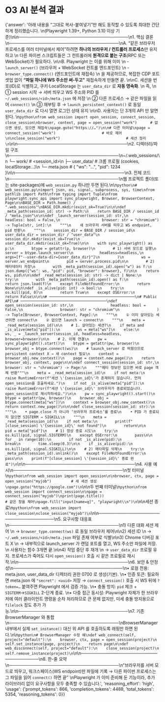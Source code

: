 # O3 AI 분석 결과

{'answer': '아래 내용을 “그대로 복사-붙여넣기”만 해도 동작할 수 있도록 최대한 간단하게 정리했습니다.   \n(Playwright 1.39+, Python 3.10 이상 기준)\n\n────────────────────────────────────\n1. 핵심 결론\n────────────────────────────────────\nA. “같은 브라우저 프로세스를 여러 터미널에서 제어”하려면 **하나의 브라우저 / 컨트롤러 프로세스**만 유지하고  \n   다른 파이썬 스크립트들은 그 컨트롤러에 **원격으로 붙는 구조**(RPC 또는 WebSocket)가 필요하다.  \n\nB. Playwright 는 이를 위해 이미  \n   - `launch_server()` (브라우저 + WebSocket 컨트롤 엔드포인트)  \n   - `browser_type.connect()` (엔드포인트에 재접속)  \n   을 제공하므로, 복잡한 CDP 포트 셋업 없이 **“파일 하나에 WS 주소만 써-두고”** 재접속하게 만들면 끝.  \n\nC. 세션을 번호(ID)로 식별하고, 쿠키·LocalStorage 는 `user_data_dir` 로 **자동 영속화**.  \n   즉,  \n      ① session 시작 → 서버 띄우고 WS 주소와 PID 를 `~/.web_sessions/<id>/meta.json` 에 저장  \n      ② 다른 프로세스 → 같은 파일을 읽어 `connect()`  \n      ③ 재부팅 후 → `launch_persistent_context()` 로 동일 `user_data_dir` 로 다시 열면 로그인 상태 유지  \n\nD. 사용자는 단 3개의 API 만 알면 된다.  \n```python\nfrom web_session import open_session, connect_session, close_session\nbrowser, context, page = open_session("work")      # 없으면 생성, 있으면 재접속\npage.goto("https://…")\n\n# 다른 터미널\npage = connect_session("work")                     # 바로 제어\n\nclose_session("work")                              # 세션 정리\n```\n\n────────────────────────────────────\n2. 디렉터리/파일 구조\n────────────────────────────────────\n~/.web_sessions/\n └─ work/              # <session_id>\n     ├─ user_data/     # 크롬 프로필 (cookies, localStorage…)\n     └─ meta.json      # { "ws": "...", "pid": 1234 }\n\n────────────────────────────────────\n3. 전체 코드\n────────────────────────────────────\n웹 프로젝트 폴더(또는 site-packages)에 `web_session.py` 하나만 두면 된다.\n\n```python\n# web_session.py\nimport json, os, signal, subprocess, sys, time\nfrom pathlib import Path\nfrom typing import Tuple\nfrom playwright.sync_api import sync_playwright, Browser, BrowserContext, Page\n\nBASE_DIR = Path.home() / ".web_sessions"\nBASE_DIR.mkdir(exist_ok=True)\n\n\ndef _meta_path(session_id: str) -> Path:\n    return BASE_DIR / session_id / "meta.json"\n\n\ndef _launch_server(session_id: str,\n                   headless: bool = False,\n                   browser: str = "chromium") -> Tuple[str, int]:\n    """\n    새 브라우저 서버를 띄우고 WS endpoint, pid 반환\n    """\n    session_dir = BASE_DIR / session_id\n    user_data_dir = session_dir / "user_data"\n    session_dir.mkdir(exist_ok=True)\n    user_data_dir.mkdir(exist_ok=True)\n\n    with sync_playwright() as p:\n        btype = getattr(p, browser)\n        # 1) 서버 모드로 실행\n        server = btype.launch_server(\n            headless=headless,\n            args=[f"--user-data-dir={user_data_dir}"]\n        )\n        ws = server.ws_endpoint\n        pid = server.process.pid\n\n        # 2) 메타데이터 저장\n        with _meta_path(session_id).open("w") as f:\n            json.dump({"ws": ws, "pid": pid, "browser": browser}, f)\n\n    return ws, pid\n\n\ndef _read_meta(session_id: str) -> dict | None:\n    try:\n        with _meta_path(session_id).open() as f:\n            return json.load(f)\n    except FileNotFoundError:\n        return None\n\n\ndef _is_alive(pid: int) -> bool:\n    try:\n        os.kill(pid, 0)\n        return True\n    except OSError:\n        return False\n\n\n# ───────────────────────────────────────\n# Public API\n# ───────────────────────────────────────\ndef open_session(session_id: str,\n                 headless: bool = False,\n                 browser: str = "chromium"\n                 ) -> Tuple[Browser, BrowserContext, Page]:\n    """\n    ① 이미 살아있는 세션이면 connect\n    ② 없으면 launch → connect\n    """\n    meta = _read_meta(session_id)\n\n    # 1. 살아있는 세션?\n    if meta and _is_alive(meta["pid"]):\n        ws = meta["ws"]\n    else:\n        ws, _ = _launch_server(session_id, headless=headless, browser=browser)\n\n    # 2. 이제 연결\n    pw = sync_playwright().start()\n    btype = getattr(pw, browser)\n    browser_obj = btype.connect(ws)\n    # launch_server 로 띄웠으므로 persistent context X → 새 context 필요\n    context = browser_obj.new_context()\n    page = context.new_page()\n    return browser_obj, context, page\n\n\ndef connect_session(session_id: str,\n                    browser: str = "chromium") -> Page:\n    """메타 정보만 있으면 바로 page 객체 반환"""\n    meta = _read_meta(session_id)\n    if not meta:\n        raise RuntimeError(f"세션 \'{session_id}\'가 존재하지 않습니다. 먼저 open_session을 호출하세요.")\n    if not _is_alive(meta["pid"]):\n        raise RuntimeError(f"세션 \'{session_id}\' 브라우저가 종료되었습니다. open_session으로 재시작하세요.")\n\n    pw = sync_playwright().start()\n    btype = getattr(pw, browser)\n    browser_obj = btype.connect(meta["ws"])\n    context = browser_obj.new_context()\n    return context.new_page()\n\n\ndef close_session(session_id: str):\n    """\n    • page.close 가 아니라 ‘브라우저 프로세스’를 종료\n    • PID 가 종료되지 않으면 SIGTERM → SIGKILL\n    """\n    meta = _read_meta(session_id)\n    if not meta:\n        print(f"[close_session] \'{session_id}\' not found")\n        return\n\n    pid = meta["pid"]\n    # 1) 정상 종료 시도\n    try:\n        os.kill(pid, signal.SIGTERM)\n    except OSError:\n        pass\n\n    for _ in range(10):\n        if not _is_alive(pid):\n            break\n        time.sleep(0.3)\n\n    if _is_alive(pid):\n        os.kill(pid, signal.SIGKILL)\n\n    # 2) 메타파일 삭제\n    try:\n        _meta_path(session_id).unlink()\n    except FileNotFoundError:\n        pass\n\n    print(f"[close_session] \'{session_id}\' 종료 완료")\n```\n\n────────────────────────────────────\n4. 사용 예시\n────────────────────────────────────\n첫 터미널\n```python\nfrom web_session import open_session\n\nbrowser, ctx, page = open_session("myjob")         # 새 세션 생성\npage.goto("https://google.com")\n```\n\n두 번째 터미널\n```python\nfrom web_session import connect_session\n\npage = connect_session("myjob")\nprint(page.title())                                # 같은 창을 제어\npage.fill("input[name=q]", "playwright\\n")\n```\n\n세션 종료\n```python\nfrom web_session import close_session\nclose_session("myjob")\n```\n\n────────────────────────────────────\n5. 요구사항 대응표\n────────────────────────────────────\n1) 다른 대화 세션 제어  \n   → `browser_type.connect(ws)` 로 동일 브라우저 제어\n\n2) 세션 ID  \n   → `~/.web_sessions/<id>/meta.json` 파일 존재 여부로 식별\n\n3) Chrome 디버깅 포트 X  \n   → 내부적으로 launch_server 가 랜덤 포트를 열고, WS 주소만 파일에 저장.  \n      사용자는 함수 3개면 끝.\n\n4) 작업 중단 후 재개  \n   → `user_data_dir` 프로필 유지. 프로세스가 죽어도 다시 `open_session()` 호출 시 같은 프로필로 재시작.\n\n────────────────────────────────────\n6. 보안 & 안정성\n────────────────────────────────────\n• 로컬 전용: meta.json, user_data_dir 디렉터리 권한 0700 로 생성(기본).  \n• 인증 토큰: 필요하면 meta.json 에 `"secret": <uuid>` 저장 → `connect_session()` 호출 시 WS 뒤에 `?token=…` 붙여주면 Playwright 에서 검증 가능.  \n• 충돌 방지: `pid` 체크 + `SIGTERM`→`SIGKILL` 2-단계 종료.  \n• 다중 접근 동시성: Playwright 자체가 한 브라우저에 여러 클라이언트 명령을 순차 처리하므로 큰 문제 없지만, 미세 충돌 방지용으로 `filelock` 정도 추가 가능.\n\n────────────────────────────────────\n7. 기존 BrowserManager 와 통합\n────────────────────────────────────\nBrowserManager 내부에서 실제 `set_instance()` 대신 위 API 를 호출하도록 래핑만 하면 된다.\n\n```python\n# BrowserManager 수정 예\ndef web_connect(self, project="default"):\n    browser, ctx, page = open_session(project)\n    self.set_instance(page, project)\n    return page\n\ndef web_disconnect(self, project="default"):\n    close_session(project)\n    self.remove_instance(project)\n```\n\n────────────────────────────────────\n8. 한-줄 요약\n────────────────────────────────────\n“브라우저를 서버 모드로 띄우고, 워크스페이스(WS endpoint)만 파일에 기록 → 다른 파이썬 프로세스는 그 파일을 읽어 `connect()` 하면 끝”  \nPlaywright 가 이미 준비해 둔 기능이라, 추가 라이브러리 없이 요구사항을 모두 충족할 수 있습니다.', 'reasoning_effort': 'high', 'usage': {'prompt_tokens': 866, 'completion_tokens': 4488, 'total_tokens': 5354, 'reasoning_tokens': 0}}